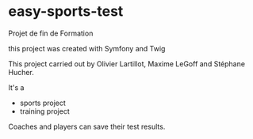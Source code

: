 # easy-sports-test
Projet de fin de Formation

this project was created with Symfony and Twig

This project carried out by Olivier Lartillot, Maxime LeGoff and Stéphane Hucher. 

It's a
- sports project
- training project

Coaches and players can save their test results.
